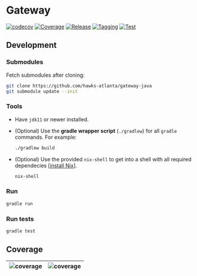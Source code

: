 # Gateway

[![codecov](https://codecov.io/gh/hawks-atlanta/gateway-java/graph/badge.svg?token=0FSRVUD6AD)](https://codecov.io/gh/hawks-atlanta/gateway-java)
[![Coverage](https://github.com/hawks-atlanta/gateway-java/actions/workflows/coverage.yml/badge.svg)](https://github.com/hawks-atlanta/gateway-java/actions/workflows/coverage.yml)
[![Release](https://github.com/hawks-atlanta/gateway-java/actions/workflows/release.yaml/badge.svg)](https://github.com/hawks-atlanta/gateway-java/actions/workflows/release.yaml)
[![Tagging](https://github.com/hawks-atlanta/gateway-java/actions/workflows/tagging.yaml/badge.svg)](https://github.com/hawks-atlanta/gateway-java/actions/workflows/tagging.yaml)
[![Test](https://github.com/hawks-atlanta/gateway-java/actions/workflows/testing.yml/badge.svg)](https://github.com/hawks-atlanta/gateway-java/actions/workflows/testing.yml)

## Development

### Submodules

Fetch submodules after cloning:

```sh
git clone https://github.com/hawks-atlanta/gateway-java
git submodule update --init
```

### Tools

- Have `jdk11` or newer installed.
- (Optional) Use the **gradle wrapper script** (`./gradlew`) for all `gradle` commands. For example:

    ```sh
    ./gradlew build
    ```

- (Optional) Use the provided `nix-shell` to get into a shell with all required dependecies [[install Nix](https://nixos.org/download)].

    ```sh
    nix-shell
    ```

### Run

```sh
gradle run
```

### Run tests

```sh
gradle test
```

## Coverage

|![coverage](https://codecov.io/gh/hawks-atlanta/gateway-java/graphs/sunburst.svg?token=0FSRVUD6AD)|![coverage](https://codecov.io/gh/hawks-atlanta/gateway-java/graphs/tree.svg?token=0FSRVUD6AD)|
|---|---|
